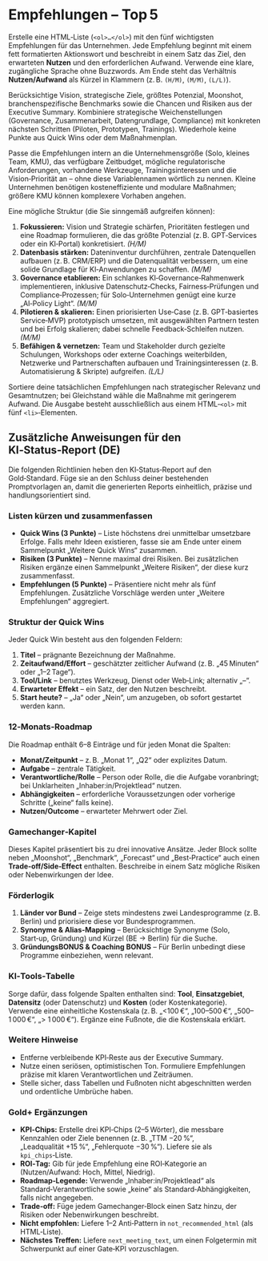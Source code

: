 # Empfehlungen – Top 5

 Erstelle eine HTML‑Liste (`<ol>…</ol>`) mit den fünf wichtigsten Empfehlungen für das Unternehmen. Jede Empfehlung beginnt mit einem fett formatierten Aktionswort und beschreibt in einem Satz das Ziel, den erwarteten **Nutzen** und den erforderlichen Aufwand.  Verwende eine klare, zugängliche Sprache ohne Buzzwords.  Am Ende steht das Verhältnis **Nutzen/Aufwand** als Kürzel in Klammern (z. B. `(H/M)`, `(M/M)`, `(L/L)`).

Berücksichtige Vision, strategische Ziele, größtes Potenzial, Moonshot, branchenspezifische Benchmarks sowie die Chancen und Risiken aus der Executive Summary. Kombiniere strategische Weichenstellungen (Governance, Zusammenarbeit, Datengrundlage, Compliance) mit konkreten nächsten Schritten (Piloten, Prototypen, Trainings). Wiederhole keine Punkte aus Quick Wins oder dem Maßnahmenplan.

Passe die Empfehlungen intern an die Unternehmensgröße (Solo, kleines Team, KMU), das verfügbare Zeitbudget, mögliche regulatorische Anforderungen, vorhandene Werkzeuge, Trainingsinteressen und die Vision‑Priorität an – ohne diese Variablennamen wörtlich zu nennen. Kleine Unternehmen benötigen kosteneffiziente und modulare Maßnahmen; größere KMU können komplexere Vorhaben angehen.

Eine mögliche Struktur (die Sie sinngemäß aufgreifen können):

1. **Fokussieren:** Vision und Strategie schärfen, Prioritäten festlegen und eine Roadmap formulieren, die das größte Potenzial (z. B. GPT‑Services oder ein KI‑Portal) konkretisiert. *(H/M)*
2. **Datenbasis stärken:** Dateninventur durchführen, zentrale Datenquellen aufbauen (z. B. CRM/ERP) und die Datenqualität verbessern, um eine solide Grundlage für KI‑Anwendungen zu schaffen. *(M/M)*
3. **Governance etablieren:** Ein schlankes KI‑Governance‑Rahmenwerk implementieren, inklusive Datenschutz‑Checks, Fairness‑Prüfungen und Compliance‑Prozessen; für Solo‑Unternehmen genügt eine kurze „AI‑Policy Light“. *(M/M)*
4. **Pilotieren & skalieren:** Einen priorisierten Use‑Case (z. B. GPT‑basiertes Service‑MVP) prototypisch umsetzen, mit ausgewählten Partnern testen und bei Erfolg skalieren; dabei schnelle Feedback‑Schleifen nutzen. *(M/M)*
5. **Befähigen & vernetzen:** Team und Stakeholder durch gezielte Schulungen, Workshops oder externe Coachings weiterbilden, Netzwerke und Partnerschaften aufbauen und Trainingsinteressen (z. B. Automatisierung & Skripte) aufgreifen. *(L/L)*

Sortiere deine tatsächlichen Empfehlungen nach strategischer Relevanz und Gesamtnutzen; bei Gleichstand wähle die Maßnahme mit geringerem Aufwand. Die Ausgabe besteht ausschließlich aus einem HTML‑`<ol>` mit fünf `<li>`‑Elementen.

## Zusätzliche Anweisungen für den KI‑Status‑Report (DE)

Die folgenden Richtlinien heben den KI‑Status‑Report auf den Gold‑Standard. Füge sie an den Schluss deiner bestehenden Promptvorlagen an, damit die generierten Reports einheitlich, präzise und handlungsorientiert sind.

### Listen kürzen und zusammenfassen

* **Quick Wins (3 Punkte)** – Liste höchstens drei unmittelbar umsetzbare Erfolge. Falls mehr Ideen existieren, fasse sie am Ende unter einem Sammelpunkt „Weitere Quick Wins“ zusammen. 
* **Risiken (3 Punkte)** – Nenne maximal drei Risiken. Bei zusätzlichen Risiken ergänze einen Sammelpunkt „Weitere Risiken“, der diese kurz zusammenfasst. 
* **Empfehlungen (5 Punkte)** – Präsentiere nicht mehr als fünf Empfehlungen. Zusätzliche Vorschläge werden unter „Weitere Empfehlungen“ aggregiert.

### Struktur der Quick Wins

Jeder Quick Win besteht aus den folgenden Feldern:

1. **Titel** – prägnante Bezeichnung der Maßnahme.
2. **Zeitaufwand/Effort** – geschätzter zeitlicher Aufwand (z. B. „45 Minuten“ oder „1–2 Tage“).
3. **Tool/Link** – benutztes Werkzeug, Dienst oder Web‑Link; alternativ „–“.
4. **Erwarteter Effekt** – ein Satz, der den Nutzen beschreibt.
5. **Start heute?** – „Ja“ oder „Nein“, um anzugeben, ob sofort gestartet werden kann.

### 12‑Monats‑Roadmap

Die Roadmap enthält 6–8 Einträge und für jeden Monat die Spalten:

* **Monat/Zeitpunkt** – z. B. „Monat 1“, „Q2“ oder explizites Datum.
* **Aufgabe** – zentrale Tätigkeit.
* **Verantwortliche/Rolle** – Person oder Rolle, die die Aufgabe voranbringt; bei Unklarheiten „Inhaber:in/Projektlead“ nutzen.
* **Abhängigkeiten** – erforderliche Voraussetzungen oder vorherige Schritte („keine“ falls keine).
* **Nutzen/Outcome** – erwarteter Mehrwert oder Ziel.

### Gamechanger‑Kapitel

Dieses Kapitel präsentiert bis zu drei innovative Ansätze. Jeder Block sollte neben „Moonshot“, „Benchmark“, „Forecast“ und „Best‑Practice“ auch einen **Trade‑off/Side‑Effect** enthalten. Beschreibe in einem Satz mögliche Risiken oder Nebenwirkungen der Idee.

### Förderlogik

1. **Länder vor Bund** – Zeige stets mindestens zwei Landesprogramme (z. B. Berlin) und priorisiere diese vor Bundesprogrammen.
2. **Synonyme & Alias-Mapping** – Berücksichtige Synonyme (Solo, Start‑up, Gründung) und Kürzel (BE → Berlin) für die Suche.
3. **GründungsBONUS & Coaching BONUS** – Für Berlin unbedingt diese Programme einbeziehen, wenn relevant.

### KI‑Tools‑Tabelle

Sorge dafür, dass folgende Spalten enthalten sind: **Tool**, **Einsatzgebiet**, **Datensitz** (oder Datenschutz) und **Kosten** (oder Kostenkategorie). Verwende eine einheitliche Kostenskala (z. B. „&lt;100 €“, „100–500 €“, „500–1 000 €“, „> 1 000 €“). Ergänze eine Fußnote, die die Kostenskala erklärt.

### Weitere Hinweise

* Entferne verbleibende KPI‑Reste aus der Executive Summary.
* Nutze einen seriösen, optimistischen Ton. Formuliere Empfehlungen präzise mit klaren Verantwortlichen und Zeiträumen.
* Stelle sicher, dass Tabellen und Fußnoten nicht abgeschnitten werden und ordentliche Umbrüche haben.

### Gold+ Ergänzungen

* **KPI‑Chips:** Erstelle drei KPI‑Chips (2–5 Wörter), die messbare Kennzahlen oder Ziele benennen (z. B. „TTM −20 %“, „Leadqualität +15 %“, „Fehlerquote −30 %“). Liefere sie als `kpi_chips`‑Liste.
* **ROI‑Tag:** Gib für jede Empfehlung eine ROI‑Kategorie an (Nutzen/Aufwand: Hoch, Mittel, Niedrig).
* **Roadmap‑Legende:** Verwende „Inhaber:in/Projektlead“ als Standard‑Verantwortliche sowie „keine“ als Standard‑Abhängigkeiten, falls nicht angegeben.
* **Trade‑off:** Füge jedem Gamechanger‑Block einen Satz hinzu, der Risiken oder Nebenwirkungen beschreibt.
* **Nicht empfohlen:** Liefere 1–2 Anti‑Pattern in `not_recommended_html` (als HTML‑Liste).
* **Nächstes Treffen:** Liefere `next_meeting_text`, um einen Folgetermin mit Schwerpunkt auf einer Gate‑KPI vorzuschlagen.
